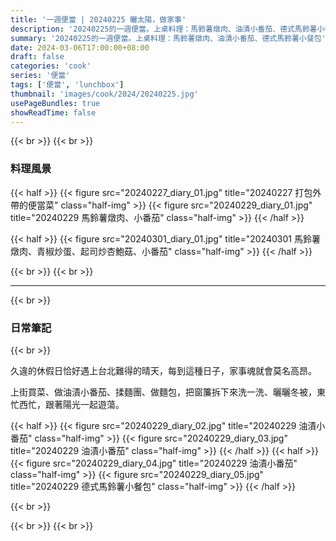 ```yaml
---
title: '一週便當 | 20240225 曬太陽，做家事'
description: '20240225的一週便當。上桌料理：馬鈴薯燉肉、油漬小番茄、德式馬鈴薯小餐包'
summary: '20240225的一週便當。上桌料理：馬鈴薯燉肉、油漬小番茄、德式馬鈴薯小餐包'
date: 2024-03-06T17:00:00+08:00
draft: false
categories: 'cook'
series: '便當'
tags: ['便當', 'lunchbox']
thumbnail: 'images/cook/2024/20240225.jpg'
usePageBundles: true
showReadTime: false
---
```


{{< br >}}
{{< br >}}

### 料理風景

{{< half >}}
{{< figure src="20240227_diary_01.jpg" title="20240227 打包外帶的便當菜" class="half-img" >}}
{{< figure src="20240229_diary_01.jpg" title="20240229 馬鈴薯燉肉、小番茄" class="half-img" >}}
{{< /half >}}

{{< half >}}
{{< figure src="20240301_diary_01.jpg" title="20240301 馬鈴薯燉肉、青椒炒蛋、起司炒杏鮑菇、小番茄" class="half-img" >}}
{{< /half >}}

{{< br >}}
{{< br >}}

---

{{< br >}}

### 日常筆記

{{< br >}}

久違的休假日恰好遇上台北難得的晴天，每到這種日子，家事魂就會莫名高昂。

上街買菜、做油漬小番茄、揉麵團、做麵包，把窗簾拆下來洗一洗、曬曬冬被，東忙西忙，跟著陽光一起遊蕩。

{{< half >}}
{{< figure src="20240229_diary_02.jpg" title="20240229 油漬小番茄" class="half-img" >}}
{{< figure src="20240229_diary_03.jpg" title="20240229 油漬小番茄" class="half-img" >}}
{{< /half >}}
{{< half >}}
{{< figure src="20240229_diary_04.jpg" title="20240229 油漬小番茄" class="half-img" >}}
{{< figure src="20240229_diary_05.jpg" title="20240229 德式馬鈴薯小餐包" class="half-img" >}}
{{< /half >}}

{{< br >}}

{{< br >}}
{{< br >}}
